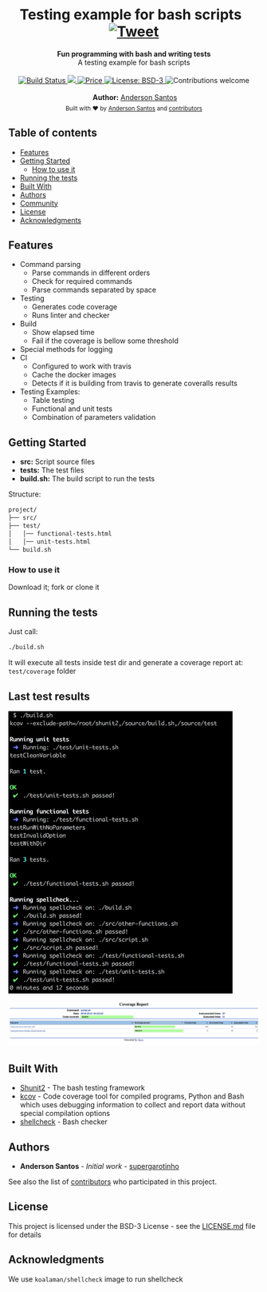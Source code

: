 <h1 align="center">Testing example for bash scripts &nbsp; <a href="https://twitter.com/intent/tweet?text=Execute%20and%20generate%20bash%20testing%20report%20with%20supergarotinho%2Fbashtest%20image!&amp;url=https://www.gruponeuro.com.br&amp;via=supergarotinho&amp;hashtags=docker,bash,test,testing,report,coverage,shunit2,kcov" rel="nofollow"><img src="https://camo.githubusercontent.com/83d4084f7b71558e33b08844da5c773a8657e271/68747470733a2f2f696d672e736869656c64732e696f2f747769747465722f75726c2f687474702f736869656c64732e696f2e7376673f7374796c653d736f6369616c" alt="Tweet" data-canonical-src="https://img.shields.io/twitter/url/http/shields.io.svg?style=social" style="max-width:100%;"></a>
</h1>
<div align="center">
  <strong>Fun programming with bash and writing tests</strong>
</div>
<div align="center">
  A testing example for bash scripts
</div>

<br />

<div align="center">

  <!-- Build Status -->
  <a href="https://travis-ci.org/supergarotinho/bashtest-example">
    <img src="https://travis-ci.org/supergarotinho/ambari-mongodb.svg?branch=master"
      alt="Build Status" />
  </a>
  <!-- Coverage Status -->
  <a href="https://codecov.io/gh/supergarotinho/bashtest-example">
    <img src="https://codecov.io/gh/supergarotinho/bashtest-example/branch/master/graph/badge.svg" />
  </a>
  <!-- Price -->
  <a href="https://github.com/supergarotinho/bashtest-example/blob/master/LICENSE">
    <img src="https://img.shields.io/badge/price-FREE-0098f7.svg"
      alt="Price" />
  </a>
  <!-- License: BSD-3 -->
  <a href="https://github.com/supergarotinho/bashtest-example/blob/master/LICENSE">
    <img src="https://img.shields.io/badge/license-BSD3-blue.svg"
      alt="License: BSD-3" />
  </a>
  <!-- Contributions welcome -->
  <img src="https://img.shields.io/badge/contributions-welcome-orange.svg"
    alt="Contributions welcome" />
</div>

<br/>

<div align="center">
  <strong>Author:</strong> <a href="https://br.linkedin.com/in/andersonrss">Anderson Santos</a>
</div>

<div align="center">
  <sub>Built with ❤︎ by
  <a href="https://br.linkedin.com/in/andersonrss">Anderson Santos</a> and
  <a href="https://github.com/supergarotinho/bashtest-example/graphs/contributors">
    contributors
  </a>
</div>

## Table of contents

- [Features](#features)
- [Getting Started](#getting-started)
  - [How to use it](#how-to-use-it)
- [Running the tests](#running-the-tests)
- [Built With](#built-with)
- [Authors](#authors)
- [Community](#community)
- [License](#license)
- [Acknowledgments](#acknowledgments)

## Features

* Command parsing
  * Parse commands in different orders
  * Check for required commands
  * Parse commands separated by space
* Testing
  * Generates code coverage
  * Runs linter and checker
* Build
  * Show elapsed time
  * Fail if the coverage is bellow some threshold
* Special methods for logging
* CI
  * Configured to work with travis
  * Cache the docker images
  * Detects if it is building from travis to generate coveralls results
* Testing Examples:
  * Table testing
  * Functional and unit tests
  * Combination of parameters validation

## Getting Started

* **src:** Script source files
* **tests:** The test files
* **build.sh:** The build script to run the tests

Structure:

```
project/
├── src/
├── test/
│   │── functional-tests.html
│   │── unit-tests.html
└── build.sh
```

### How to use it

Download it; fork or clone it

## Running the tests

Just call:

```bash
./build.sh
```
It will execute all tests inside test dir and generate a coverage report at: ```test/coverage``` folder

## Last test results

<img src="docs/images/bash-testing.png" width="450">

![Test results](docs/images/bash-coverage.png)

## Built With

* [Shunit2](https://github.com/kward/shunit2) - The bash testing framework
* [kcov](https://github.com/SimonKagstrom/kcov) - Code coverage tool for compiled programs, Python and Bash which uses debugging information to collect and report data without special compilation options
* [shellcheck](https://www.shellcheck.net/) - Bash checker

## Authors

* **Anderson Santos** - *Initial work* - [supergarotinho](https://github.com/supergarotinho)

See also the list of [contributors](https://github.com/your/project/contributors) who participated in this project.

## License

This project is licensed under the BSD-3 License - see the [LICENSE.md](LICENSE.md) file for details

## Acknowledgments

We use ```koalaman/shellcheck``` image to run shellcheck
